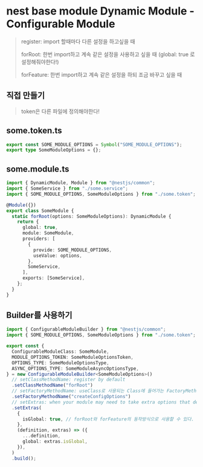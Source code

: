 # nest base module Dynamic Module - Configurable Module

> register: import 할때마다 다른 설정을 하고싶을 때
>
> forRoot: 한번 import하고 계속 같은 설정을 사용하고 싶을 때 (global: true 로 설정해줘야한다!)
>
> forFeature: 한번 import하고 계속 같은 설정을 하되 조금 바꾸고 싶을 때

## 직접 만들기

> token은 다른 파일에 정의해야한다!

## some.token.ts

```ts
export const SOME_MODULE_OPTIONS = Symbol("SOME_MODULE_OPTIONS");
export type SomeModuleOptions = {};
```

## some.module.ts

```ts
import { DynamicModule, Module } from "@nestjs/common";
import { SomeService } from "./some.service";
import { SOME_MODULE_OPTIONS, SomeModuleOptions } from "./some.token";

@Module({})
export class SomeModule {
  static forRoot(options: SomeModuleOptions): DynamicModule {
    return {
      global: true,
      module: SomeModule,
      providers: [
        {
          provide: SOME_MODULE_OPTIONS,
          useValue: options,
        },
        SomeService,
      ],
      exports: [SomeService],
    };
  }
}
```

## Builder를 사용하기

```ts
import { ConfigurableModuleBuilder } from "@nestjs/common";
import { SOME_MODULE_OPTIONS, SomeModuleOptions } from "./some.token";

export const {
  ConfigurableModuleClass: SomeModule,
  MODULE_OPTIONS_TOKEN: SomeModuleOptionsToken,
  OPTIONS_TYPE: SomeModuleOptionsType,
  ASYNC_OPTIONS_TYPE: SomeModuleAsyncOptionsType,
} = new ConfigurableModuleBuilder<SomeModuleOptions>()
  // setClassMethodName: register by default
  .setClassMethodName("forRoot")
  // setFactoryMethodName: useClass로 사용되는 Class에 들어가는 FactoryMethod의 이름
  .setFactoryMethodName("createConfigOptions")
  // setExtras: when your module may need to take extra options that determine how it is supposed to behave
  .setExtras(
    {
      isGlobal: true, // forRoot와 forFeature의 동작방식으로 사용할 수 있다.
    },
    (definition, extras) => ({
      ...definition,
      global: extras.isGlobal,
    }),
  )
  .build();
```
